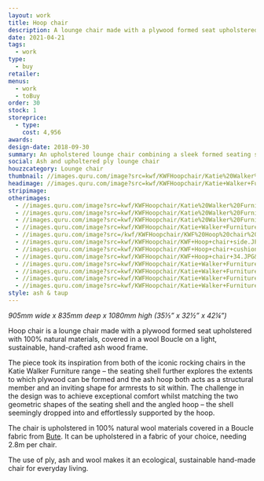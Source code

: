 ```yaml
---
layout: work
title: Hoop chair
description: A lounge chair made with a plywood formed seat upholstered with 100% natural materials, covered in a wool Boucle from Bute Fabrics on a light, sustainable, hand-crafted ash wood frame.
date: 2021-04-21
tags:
  - work
type:
  - buy
retailer:
menus:
  - work
  - toBuy
order: 30
stock: 1
storeprice:
  - type:
    cost: 4,956
awards:
design-date: 2018-09-30
summary: An upholstered lounge chair combining a sleek formed seating shell with a light ash wood frame.
social: Ash and upholtered ply lounge chair
houzzcategory: Lounge chair
thumbnail: //images.quru.com/image?src=kwf/KWFHoopchair/Katie%20Walker%20Furniture%20Hoop%20chair%20-%20Boucle%20single%20front.jpg&bottom=0.86875&top=0.19375&right=0.87097&width=170&height=170&strip=1
headimage: //images.quru.com/image?src=kwf/KWFHoopchair/Katie+Walker+Furniture+Hoop+chair+-+Boucle+main.jpg&fill=auto&strip=1
stripimage: 
otherimages:
  - //images.quru.com/image?src=kwf/KWFHoopchair/Katie%20Walker%20Furniture%20Hoop%20chair%20-%20boucle%20Front.jpg&fill=auto&strip=1
  - //images.quru.com/image?src=kwf/KWFHoopchair/Katie%20Walker%20Furniture%20Hoop%20chair%20-%20Boucle%20front%20quarter.jpg&fill=auto&strip=1
  - //images.quru.com/image?src=kwf/KWFHoopchair/Katie%20Walker%20Furniture%20Hoop%20chair%20-%20Boucle%20back.jpg&fill=auto&strip=1
  - //images.quru.com/image?src=kwf/KWFHoopchair/Katie+Walker+Furniture+Hoop+chair+Boucle+side.jpg&fill=auto&strip=1
  - //images.quru.com/image?src=/kwf/KWFHoopchair/KWF%20Hoop%20chair%20back%2034.JPG&angle=90&top=0.1&bottom=0.9&fill=auto&strip=1
  - //images.quru.com/image?src=kwf/KWFHoopchair/KWF+Hoop+chair+side.JPG&top=0.1&bottom=0.9&angle=90&fill=auto&strip=1
  - //images.quru.com/image?src=kwf/KWFHoopchair/KWF+Hoop+chair+cushion+34.JPG&top=0.1&bottom=0.9&angle=90&fill=auto&strip=1
  - //images.quru.com/image?src=kwf/KWFHoopchair/KWF+Hoop+chair+34.JPG&top=0.13&bottom=0.9&angle=90&fill=auto&strip=1
  - //images.quru.com/image?src=kwf/KWFHoopchair/Katie+Walker+Furniture+Hoop+chair+-+Boucle+back+pair.jpg
  - //images.quru.com/image?src=kwf/KWFHoopchair/Katie+Walker+Furniture+Hoop+chair+-+Boucle+main.jpg
  - //images.quru.com/image?src=kwf/KWFHoopchair/Katie+Walker+Furniture+Hoop+chair+-+boucle+single+front+quarter.jpg
  - //images.quru.com/image?src=kwf/KWFHoopchair/Katie+Walker+Furniture+Hoop+chair+-+Boucle+single+front.jpg
style: ash & taup
---
```

_905mm wide x 835mm deep x 1080mm high (35&#8531;&rdquo; x 32&frac12;&rdquo; x 42&frac14;&rdquo;)_

Hoop chair is a lounge chair made with a plywood formed seat upholstered with 100% natural materials, covered in a wool Boucle on a light, sustainable, hand-crafted ash wood frame.

The piece took its inspiration from both of the iconic rocking chairs in the Katie Walker Furniture range – the seating shell further explores the extents to which plywood can be formed and the ash hoop both acts as a structural member and an inviting shape for armrests to sit within. The challenge in the design was to achieve exceptional comfort whilst matching the two geometric shapes of the seating shell and the angled hoop – the shell seemingly dropped into and effortlessly supported by the hoop.

The chair is upholstered in 100% natural wool materials covered in a Boucle fabric from [Bute](https://www.butefabricsltd.com/ "Bute Fabrics, Scotland"). It can be upholstered in a fabric of your choice, needing 2.8m per chair.

The use of ply, ash and wool makes it an ecological, sustainable hand-made chair for everyday living.
